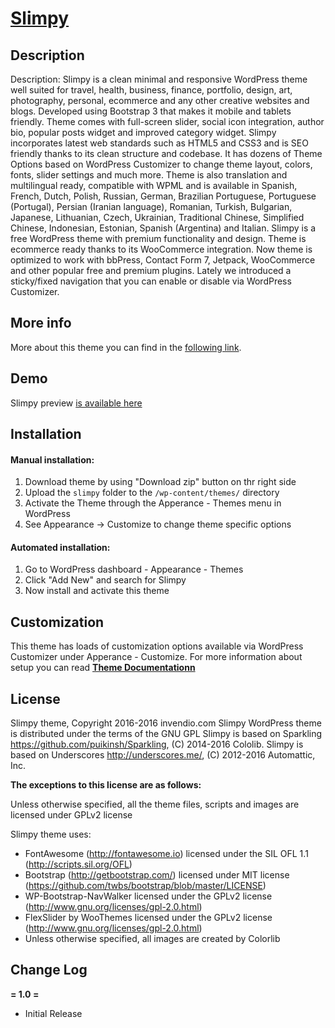 # [Slimpy](http://www.tripwiremagazine.com/wp/slimpy/)

## Description

Description: Slimpy is a clean minimal and responsive WordPress theme well suited for travel, health, business, finance, portfolio, design, art, photography, personal, ecommerce and any other creative websites and blogs. Developed using Bootstrap 3 that makes it mobile and tablets friendly. Theme comes with full-screen slider, social icon integration, author bio, popular posts widget and improved category widget. Slimpy incorporates latest web standards such as HTML5 and CSS3 and is SEO friendly thanks to its clean structure and codebase. It has dozens of Theme Options based on WordPress Customizer to change theme layout, colors, fonts, slider settings and much more. Theme is also translation and multilingual ready, compatible with WPML and is available in Spanish, French, Dutch, Polish, Russian, German, Brazilian Portuguese, Portuguese (Portugal), Persian (Iranian language), Romanian, Turkish, Bulgarian, Japanese, Lithuanian, Czech, Ukrainian, Traditional Chinese, Simplified Chinese, Indonesian, Estonian, Spanish (Argentina) and Italian. Slimpy is a free WordPress theme with premium functionality and design. Theme is ecommerce ready thanks to its WooCommerce integration. Now theme is optimized to work with bbPress, Contact Form 7, Jetpack, WooCommerce and other popular free and premium plugins. Lately we introduced a sticky/fixed navigation that you can enable or disable via WordPress Customizer.


## More info
More about this theme you can find in the [following link](http://www.tripwiremagazine.com/wp/slimpy/).

## Demo
Slimpy preview [is available here](http://slimpy.tripwiremagazine.com)

## Installation

#### Manual installation:

1. Download theme by using "Download zip" button on thr right side
2. Upload the `slimpy` folder to the `/wp-content/themes/` directory
3. Activate the Theme through the Apperance - Themes menu in WordPress
4. See Appearance -> Customize  to change theme specific options

#### Automated installation:

1. Go to WordPress dashboard - Appearance - Themes
2. Click "Add New" and search for Slimpy
3. Now install and activate this theme

## Customization

This theme has loads of customization options available via WordPress Customizer under Apperance - Customize. For more information about setup you can read **[Theme Documentationn](http://www.tripwiremagazine.com/wp/slimpy/)**

## License


Slimpy theme, Copyright 2016-2016 invendio.com
Slimpy WordPress theme is distributed under the terms of the GNU GPL
Slimpy is based on Sparkling https://github.com/puikinsh/Sparkling, (C) 2014-2016 Cololib.
Slimpy is based on Underscores http://underscores.me/, (C) 2012-2016 Automattic, Inc.


**The exceptions to this license are as follows:**

Unless otherwise specified, all the theme files, scripts and images are licensed under GPLv2 license

Slimpy theme uses:
* FontAwesome (http://fontawesome.io) licensed under the SIL OFL 1.1 (http://scripts.sil.org/OFL)
* Bootstrap (http://getbootstrap.com/) licensed under MIT license (https://github.com/twbs/bootstrap/blob/master/LICENSE)
* WP-Bootstrap-NavWalker licensed under the GPLv2 license (http://www.gnu.org/licenses/gpl-2.0.html)
* FlexSlider by WooThemes licensed under the GPLv2 license (http://www.gnu.org/licenses/gpl-2.0.html)
* Unless otherwise specified, all images are created by Colorlib

## Change Log


**= 1.0 =**
- Initial Release

 